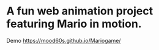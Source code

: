 # A fun web animation project featuring Mario in motion.
Demo 
https://mood60s.github.io/Mariogame/
